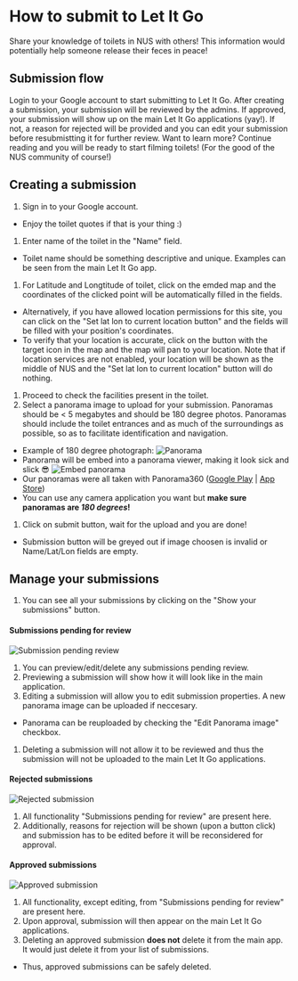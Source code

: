 # How to submit to Let It Go

Share your knowledge of toilets in NUS with others! This information would
potentially help someone release their feces in peace!

## Submission flow

Login to your Google account to start submitting to Let It Go. After creating a
submission, your submission will be reviewed by the admins. If approved,
your submission will show up on the main Let It Go applications (yay!). If not,
a reason for rejected will be provided and you can edit your submission
before resubmistting it for further review. Want to learn more? Continue
reading and you will be ready to start filming toilets! (For the good of the
NUS community of course!)


## Creating a submission

1. Sign in to your Google account.
 * Enjoy the toilet quotes if that is your thing :)
1. Enter name of the toilet in the "Name" field.
 * Toilet name should be something descriptive and unique. Examples can be
  seen from the main Let It Go app.
1. For Latitude and Longtitude of toilet, click on the emded map and the
coordinates of the clicked point will be automatically filled in the fields.
 * Alternatively, if you have allowed location permissions for this site, you
  can click on the "Set lat lon to current location button" and the fields will
  be filled with your position's coordinates.
 * To verify that your location is accurate, click on the button with the
  target icon in the map and the map will pan to your location. Note that if
  location services are not enabled, your location will be shown as the middle
  of NUS and the "Set lat lon to current location" button will do nothing.
1. Proceed to check the facilities present in the toilet.
1. Select a panorama image to upload for your submission. Panoramas should be
< 5 megabytes and should be 180 degree photos. Panoramas should include the
toilet entrances and as much of the surroundings as possible, so as to facilitate
identification and navigation.
 * Example of 180 degree photograph:
  ![Panorama](https://raw.githubusercontent.com/nelsontky/let-it-go/master/assets/paranomas/computing/COM1%20Level%202%20Student%20Area.jpg)
 * Panorama will be embed into a panorama viewer, making it look sick and slick :sunglasses:
  ![Embed panorama](https://i.imgur.com/lP5MLQI.png)
 * Our panoramas were all taken with Panorama360 ([Google Play](https://play.google.com/store/apps/details?id=com.vtcreator.android360) | [App Store](https://apps.apple.com/us/app/360-panorama/id377342622))
 * You can use any camera application you want but **make sure panoramas are *180 degrees*!**
1. Click on submit button, wait for the upload and you are done!
 * Submission button will be greyed out if image choosen is invalid or Name/Lat/Lon fields are empty.

## Manage your submissions
1. You can see all your submissions by clicking on the "Show your submissions" button.

#### Submissions pending for review
![Submission pending review](https://i.imgur.com/XSjnBz6.png)
1. You can preview/edit/delete any submissions pending review.
1. Previewing a submission will show how it will look like in the main application.
1. Editing a submission will allow you to edit submission properties. A new panorama image can be uploaded if neccesary.
 * Panorama can be reuploaded by checking the "Edit Panorama image" checkbox.
1. Deleting a submission will not allow it to be reviewed and thus the submission will not be uploaded to the main Let It Go applications.

#### Rejected submissions
![Rejected submission](https://i.imgur.com/0QzBnr5.png)
1. All functionality "Submissions pending for review" are present here.
1. Additionally, reasons for rejection will be shown (upon a button click) and submission has to be edited before it will be reconsidered for approval.

#### Approved submissions
![Approved submission](https://i.imgur.com/9yWVkrr.png)
1. All functionality, except editing, from "Submissions pending for review" are present here.
2. Upon approval, submission will then appear on the main Let It Go applications.
3. Deleting an approved submission **does not** delete it from the main app. It would just delete it from your list of submissions.
 * Thus, approved submissions can be safely deleted.
